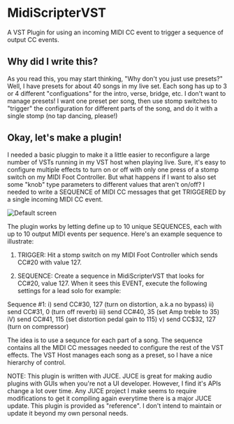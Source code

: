 # MidiScripterVST
A VST Plugin for using an incoming MIDI CC event to trigger a sequence of output CC events. 

## Why did I write this?
As you read this, you may start thinking, "Why don't you just use presets?" Well, I have presets for about 40 songs in my live set. Each song has up to 3 or 4 different "configuations" for the intro, verse, bridge, etc. I don't want to manage presets! I want one preset per song, then use stomp switches to "trigger" the configuration for different parts of the song, and do it with a single stomp (no tap dancing, please!)

## Okay, let's make a plugin!
I needed a basic pluggin to make it a little easier to reconfigure a large number of VSTs running in my VST host when playing live. Sure, it's easy to configure multiple effects to turn on or off with only one press of a stomp switch on my MIDI Foot Controller.  But what happens if I want to also set some "knob" type parameters to different values that aren't on/off? I needed to write a SEQUENCE of MIDI CC messages that get TRIGGERED by a single incoming MIDI CC event.

![Default screen](https://github.com/blackaddr/MidiScripter/blob/master/MidiScripter.png)

The plugin works by letting define up to 10 unique SEQUENCES, each with up to 10 output MIDI events per sequence. Here's an example sequence to illustrate:

1) TRIGGER: Hit a stomp switch on my MIDI Foot Controller which sends CC#20 with value 127.

2) SEQUENCE: Create a sequence in MidiScripterVST that looks for CC#20, value 127. When it sees this EVENT, execute the following settings for a lead solo for example:

Sequence #1:
i) send CC#30, 127 (turn on distortion, a.k.a no bypass)
ii) send CC#31, 0 (turn off reverb)
iii) send CC#40, 35 (set Amp treble to 35)
iV) send CC#41, 115 (set distortion pedal gain to 115)
v) send CC$32, 127 (turn on compressor)

The idea is to use a sequnce for each part of a song. The sequence contains all the MIDI CC messages needed to configure the rest of the VST effects. The VST Host manages each song as a preset, so I have a nice hierarchy of control.

NOTE: This plugin is written with JUCE. JUCE is great for making audio plugins with GUIs when you're not a UI developer. However, I find it's APIs change a lot over time. Any JUCE project I make seems to require modifications to get it compiling again everytime there is a major JUCE update. This plugin is provided as "reference". I don't intend to maintain or update it beyond my own personal needs.
